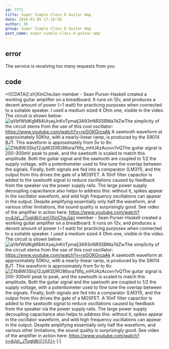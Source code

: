 ```yaml
---
id: 7771
title: Super Simple Class D Guitar Amp
date: 2016-01-05 17:18:56
author: 36
group: Super Simple Class D Guitar Amp
post_name: super-simple-class-d-guitar-amp
---
```


## error
The service is receiving too many requests from you

## code
 <!\[CDATA\[\[:zh\]XinCheJian member - Sean Purser-Haskell created a working guitar amplifier on a breadboard. It runs on 12v, and produces a decent amount of power (\~1 watt) for practicing purposes when connected to a suitable speaker. I used a medium sized 4 Ohm one, visible in the video. The circuit is shown below:![qVbfWIdKgM84UtyejJnKnTymalj3A93nNRS5BMa7dZw](http://139.162.84.35/wp-content/uploads/2016/01/qVbfWIdKgM84UtyejJnKnTymalj3A93nNRS5BMa7dZw.png)The simplicity of the circuit stems from the use of this cool oscillator: https://www.youtube.com/watch?v=rpGOKGrcpAk A sawtooth waveform at approximately 50Khz, with a nearly-linear ramp, is produced by the S9014 BJT. This waveform is approximately from 5v to 9v:![ZXbBW3Sloj12JpW2DRO86sra7tIfq_mHUAzAcovv1vQ](http://139.162.84.35/wp-content/uploads/2016/01/ZXbBW3Sloj12JpW2DRO86sra7tIfq_mHUAzAcovv1vQ.png)The guitar signal is 200-300mV peak to peak, and the sawtooth is scaled to match this amplitude. Both the guitar signal and the sawtooth are coupled to 1/2 the supply voltage, with a potentiometer used to fine tune the overlap between the signals. Finally, both signals are fed into a comparator (LM311), and the output from this drives the gate of a MOSFET. A 10nF filter capacitor is added to the sawtooth signal to reduce oscillations caused by feedback from the speaker via the power supply rails. The large power supply decoupling capacitance also helps to address this: without it, spikes appear in the oscillator waveform, and wild high frequency oscillations can appear in the output. Despite amplifying essentially only half the waveform, and various other limitations, the sound quality is surprisingly good. See video of the amplifier in action here: https://www.youtube.com/watch?v=dJg\_JTugldk\[:en\]XinCheJian member - Sean Purser-Haskell created a working guitar amplifier on a breadboard. It runs on 12v, and produces a decent amount of power (\~1 watt) for practicing purposes when connected to a suitable speaker. I used a medium sized 4 Ohm one, visible in the video. The circuit is shown below:![qVbfWIdKgM84UtyejJnKnTymalj3A93nNRS5BMa7dZw](http://139.162.84.35/wp-content/uploads/2016/01/qVbfWIdKgM84UtyejJnKnTymalj3A93nNRS5BMa7dZw.png)The simplicity of the circuit stems from the use of this cool oscillator: https://www.youtube.com/watch?v=rpGOKGrcpAk A sawtooth waveform at approximately 50Khz, with a nearly-linear ramp, is produced by the S9014 BJT. This waveform is approximately from 5v to 9v:![ZXbBW3Sloj12JpW2DRO86sra7tIfq_mHUAzAcovv1vQ](http://139.162.84.35/wp-content/uploads/2016/01/ZXbBW3Sloj12JpW2DRO86sra7tIfq_mHUAzAcovv1vQ.png)The guitar signal is 200-300mV peak to peak, and the sawtooth is scaled to match this amplitude. Both the guitar signal and the sawtooth are coupled to 1/2 the supply voltage, with a potentiometer used to fine tune the overlap between the signals. Finally, both signals are fed into a comparator (LM311), and the output from this drives the gate of a MOSFET. A 10nF filter capacitor is added to the sawtooth signal to reduce oscillations caused by feedback from the speaker via the power supply rails. The large power supply decoupling capacitance also helps to address this: without it, spikes appear in the oscillator waveform, and wild high frequency oscillations can appear in the output. Despite amplifying essentially only half the waveform, and various other limitations, the sound quality is surprisingly good. See video of the amplifier in action here: https://www.youtube.com/watch?v=dJg\_JTugldk\[:\]\]\]> \[:\]
